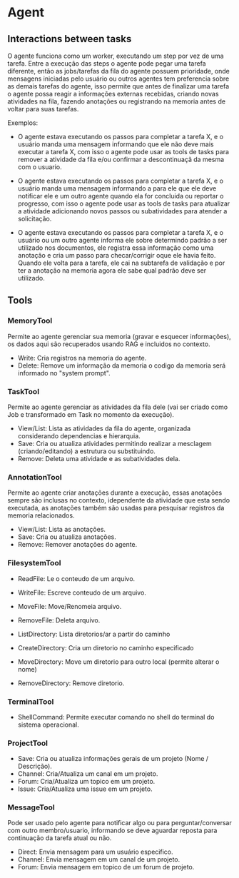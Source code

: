 # Agent

## Interactions between tasks

O agente funciona como um worker, executando um step por vez de uma tarefa. Entre a execução das steps o agente pode pegar uma tarefa diferente, então as jobs/tarefas da fila do agente possuem prioridade, onde mensagens iniciadas pelo usuário ou outros agentes tem preferencia sobre as demais tarefas do agente, isso permite que antes de finalizar uma tarefa o agente possa reagir a informações externas recebidas, criando novas atividades na fila, fazendo anotações ou registrando na memoria antes de voltar para suas tarefas.

Exemplos:

- O agente estava executando os passos para completar a tarefa X, e o usuário manda uma mensagem informando que ele não deve mais executar a tarefa X, com isso o agente pode usar as tools de tasks para remover a atividade da fila e/ou confirmar a descontinuaçã da mesma com o usuario.

- O agente estava executando os passos para completar a tarefa X, e o usuário manda uma mensagem informando a para ele que ele deve notificar ele e um outro agente quando ela for concluida ou reportar o progresso, com isso o agente pode usar as tools de tasks para atualizar a atividade adicionando novos passos ou subatividades para atender a solicitação.

- O agente estava executando os passos para completar a tarefa X, e o usuário ou um outro agente informa ele sobre determindo padrão a ser utilizado nos documentos, ele registra essa informação como uma anotação e cria um passo para checar/corrigir oque ele havia feito. Quando ele volta para a tarefa, ele cai na subtarefa de validação e por ter a anotação na memoria agora ele sabe qual padrão deve ser utilizado.


## Tools

### MemoryTool

Permite ao agente gerenciar sua memoria (gravar e esquecer informações), os dados aqui são recuperados usando RAG e incluidos no contexto.

- Write: Cria registros na memoria do agente.
- Delete: Remove um informação da memoria o codigo da memoria será informado no "system prompt".

### TaskTool

Permite ao agente gerenciar as atividades da fila dele (vai ser criado como Job e transformado em Task no momento da execução).

- View/List: Lista as atividades da fila do agente, organizada considerando dependencias e hierarquia.
- Save: Cria ou atualiza atividades permitindo realizar a mesclagem (criando/editando) a estrutura ou substituindo.
- Remove: Deleta uma atividade e as subatividades dela.

### AnnotationTool

Permite ao agente criar anotações durante a execução, essas anotações sempre são inclusas no contexto, idependente da atividade que esta sendo executada, as anotações também são usadas para pesquisar registros da memoria relacionados.

- View/List: Lista as anotações.
- Save: Cria ou atualiza anotações.
- Remove: Remover anotações do agente.

### FilesystemTool

- ReadFile: Le o conteudo de um arquivo.
- WriteFile: Escreve conteudo de um arquivo.
- MoveFile: Move/Renomeia arquivo.
- RemoveFile: Deleta arquivo.

- ListDirectory: Lista diretorios/ar a partir do caminho
- CreateDirectory: Cria um diretorio no caminho especificado
- MoveDirectory: Move um diretorio para outro local (permite alterar o nome)
- RemoveDirectory: Remove diretorio.

### TerminalTool

- ShellCommand: Permite executar comando no shell do terminal do sistema operacional.

### ProjectTool

- Save: Cria ou atualiza informações gerais de um projeto (Nome / Descrição).
- Channel: Cria/Atualiza um canal em um projeto.
- Forum: Cria/Atualiza um topico em um projeto.
- Issue: Cria/Atualiza uma issue em um projeto.

### MessageTool

Pode ser usado pelo agente para notificar algo ou para perguntar/conversar com outro membro/usuario, informando se deve aguardar reposta para continuação da tarefa atual ou não.

- Direct: Envia mensagem para um usuário especifico.
- Channel: Envia mensagem em um canal de um projeto.
- Forum: Envia mensagem em topico de um forum de projeto.
